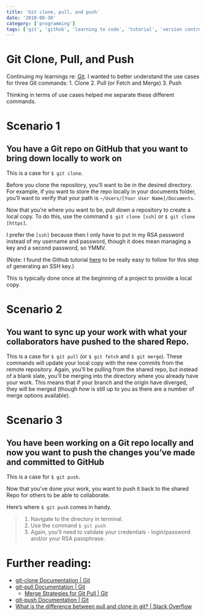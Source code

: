 ```yaml
---
title: 'Git clone, pull, and push'
date: '2018-08-30'
category: ['programming']
tags: ['git', 'github', 'learning to code', 'tutorial', 'version control']
---
```


# Git Clone, Pull, and Push

Continuing my learnings re: [Git](../../2018-08-22/learning-git-from-the-ground-up-another-git-tutorial). I wanted to better understand the use cases for three Git commands:
1\. Clone
2\. Pull (or Fetch and Merge)
3\. Push

Thinking in terms of use cases helped me separate these different commands.

# Scenario 1

## You have a Git repo on GitHub that you want to bring down locally to work on

This is a case for `$ git clone`.

Before you clone the repository, you’ll want to be in the desired directory. For example, if you want to store the repo locally in your documents folder, you’ll want to verify that your path is `~/Users/[Your User Name]/Documents`.

Now that you’re where you want to be, pull down a repository to create a local copy. To do this, use the command `$ git clone [ssh]` or `$ git clone [https]`.

I prefer the `[ssh]` because then I only have to put in my RSA password instead of my username and password, though it does mean managing a key and a second password, so YMMV.

(Note: I found the Github tutorial [here](https://help.github.com/articles/generating-a-new-ssh-key-and-adding-it-to-the-ssh-agent/) to be really easy to follow for this step of generating an SSH key.)

This is typically done once at the beginning of a project to provide a local copy.

# Scenario 2

## You want to sync up your work with what your collaborators have pushed to the shared Repo.

This is a case for `$ git pull` (or `$ git fetch` and `$ git merge`). These commands will update your local copy with the new commits from the remote repository. Again, you’ll be pulling from the shared repo, but instead of a blank slate, you’ll be merging into the directory where you already have your work. This means that if your branch and the origin have diverged, they will be merged (though _how_ is still up to you as there are a number of merge options available).

# Scenario 3

## You have been working on a Git repo locally and now you want to push the changes you’ve made and committed to GitHub

This is a case for `$ git push`.

Now that you’ve done your work, you want to push it back to the shared Repo for others to be able to collaborate.

Here’s where `$ git push` comes in handy.

> 1.  Navigate to the directory in terminal.
> 2.  Use the command `$ git push`
> 3.  Again, you’ll need to validate your credentials - login/password and/or your RSA passphrase.

# Further reading:

-   [git-clone Documentation | Git](https://git-scm.com/docs/git-clone)
-   [git-pull Documentation | Git](https://git-scm.com/docs/git-pull)
    -   [Merge Strategies for Git Pull | Git](https://git-scm.com/docs/git-pull#_merge_strategies)
-   [git-push Documentation | Git](https://git-scm.com/docs/git-push)
-   [What is the difference between pull and clone in git? | Stack Overflow](https://stackoverflow.com/questions/3620633/what-is-the-difference-between-pull-and-clone-in-git)
